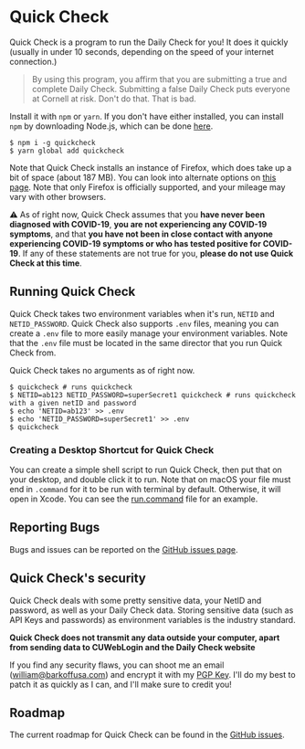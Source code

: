 # Quick Check

Quick Check is a program to run the Daily Check for you! It does it quickly (usually in under 10 seconds, depending on the speed of your internet connection.)

> By using this program, you affirm that you are submitting a true and complete Daily Check. Submitting a false Daily Check puts everyone at Cornell at risk. Don't do that. That is bad.

Install it with `npm` or `yarn`. If you don't have either installed, you can install `npm` by downloading Node.js, which can be done [here](https://nodejs.org/en/).

```shell
$ npm i -g quickcheck
$ yarn global add quickcheck
```

Note that Quick Check installs an instance of Firefox, which does take up a bit of space (about 187 MB). You can look into alternate options on [this page](https://playwright.dev/#?path=docs/installation.md). Note that only Firefox is officially supported, and your mileage may vary with other browsers.

⚠️ As of right now, Quick Check assumes that you **have never been diagnosed with COVID-19**, **you are not experiencing any COVID-19 symptoms**, and that **you have not been in close contact with anyone experiencing COVID-19 symptoms or who has tested positive for COVID-19**. If any of these statements are not true for you, **please do not use Quick Check at this time**.

## Running Quick Check

Quick Check takes two environment variables when it's run, `NETID` and `NETID_PASSWORD`. Quick Check also supports `.env` files, meaning you can create a `.env` file to more easily manage your environment variables. Note that the `.env` file must be located in the same director that you run Quick Check from.

Quick Check takes no arguments as of right now.
```shell
$ quickcheck # runs quickcheck
$ NETID=ab123 NETID_PASSWORD=superSecret1 quickcheck # runs quickcheck with a given netID and password
$ echo 'NETID=ab123' >> .env
$ echo 'NETID_PASSWORD=superSecret1' >> .env
$ quickcheck
```

### Creating a Desktop Shortcut for Quick Check

You can create a simple shell script to run Quick Check, then put that on your desktop, and double click it to run. Note that on macOS your file must end in `.command` for it to be run with terminal by default. Otherwise, it will open in Xcode. You can see the [run.command](./run.command) file for an example.

## Reporting Bugs

Bugs and issues can be reported on the [GitHub issues page](https://github.com/willbarkoff/quickcheck/issues).


## Quick Check's security

Quick Check deals with some pretty sensitive data, your NetID and password, as well as your Daily Check data. Storing sensitive data (such as API Keys and passwords) as environment variables is the industry standard.

**Quick Check does not transmit any data outside your computer, apart from sending data to CUWebLogin and the Daily Check website**

If you find any security flaws, you can shoot me an email ([william@barkoffusa.com](mailto:william@barkoffusa.com)) and encrypt it with my [PGP Key](https://willbarkoff.dev/key.html). I'll do my best to patch it as quickly as I can, and I'll make sure to credit you!

## Roadmap
The current roadmap for Quick Check can be found in the [GitHub issues](https://github.com/willbarkoff/quickcheck).